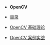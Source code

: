 - **OpenCV**

- [目录](../README.md)

- [OpenCV 基础理论](/ComputerVision/chapter/README.md)
- [OpenCV 案例实战](/ComputerVision/practice/README.md)